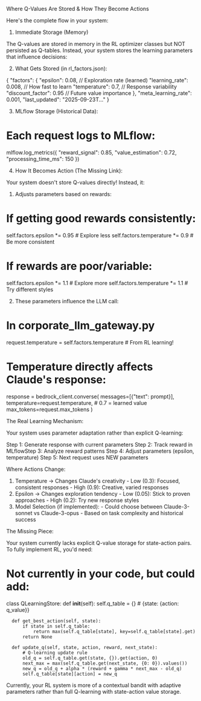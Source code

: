  Where Q-Values Are Stored & How They Become Actions

  Here's the complete flow in your system:

  1. Immediate Storage (Memory)

  The Q-values are stored in memory in the RL optimizer classes but NOT persisted as Q-tables. Instead, your system
   stores the learning parameters that influence decisions:

  2. What Gets Stored (in rl_factors.json):

  {
    "factors": {
      "epsilon": 0.08,           // Exploration rate (learned)
      "learning_rate": 0.008,    // How fast to learn
      "temperature": 0.7,        // Response variability
      "discount_factor": 0.95    // Future value importance
    },
    "meta_learning_rate": 0.001,
    "last_updated": "2025-09-23T..."
  }

  3. MLflow Storage (Historical Data):

  # Each request logs to MLflow:
  mlflow.log_metrics({
      "reward_signal": 0.85,
      "value_estimation": 0.72,
      "processing_time_ms": 150
  })

  4. How It Becomes Action (The Missing Link):

  Your system doesn't store Q-values directly! Instead, it:

  1. Adjusts parameters based on rewards:
  # If getting good rewards consistently:
  self.factors.epsilon *= 0.95  # Explore less
  self.factors.temperature *= 0.9  # Be more consistent

  # If rewards are poor/variable:
  self.factors.epsilon *= 1.1  # Explore more
  self.factors.temperature *= 1.1  # Try different styles

  2. These parameters influence the LLM call:
  # In corporate_llm_gateway.py
  request.temperature = self.factors.temperature  # From RL learning!

  # Temperature directly affects Claude's response:
  response = bedrock_client.converse(
      messages=[{"text": prompt}],
      temperature=request.temperature,  # 0.7 = learned value
      max_tokens=request.max_tokens
  )

  The Real Learning Mechanism:

  Your system uses parameter adaptation rather than explicit Q-learning:

  Step 1: Generate response with current parameters
  Step 2: Track reward in MLflowStep 3: Analyze reward patterns
  Step 4: Adjust parameters (epsilon, temperature)
  Step 5: Next request uses NEW parameters

  Where Actions Change:

  1. Temperature → Changes Claude's creativity
    - Low (0.3): Focused, consistent responses
    - High (0.9): Creative, varied responses
  2. Epsilon → Changes exploration tendency
    - Low (0.05): Stick to proven approaches
    - High (0.2): Try new response styles
  3. Model Selection (if implemented):
    - Could choose between Claude-3-sonnet vs Claude-3-opus
    - Based on task complexity and historical success

  The Missing Piece:

  Your system currently lacks explicit Q-value storage for state-action pairs. To fully implement RL, you'd need:

  # Not currently in your code, but could add:
  class QLearningStore:
      def __init__(self):
          self.q_table = {}  # {state: {action: q_value}}

      def get_best_action(self, state):
          if state in self.q_table:
              return max(self.q_table[state], key=self.q_table[state].get)
          return None

      def update_q(self, state, action, reward, next_state):
          # Q-learning update rule
          old_q = self.q_table.get(state, {}).get(action, 0)
          next_max = max(self.q_table.get(next_state, {0: 0}).values())
          new_q = old_q + alpha * (reward + gamma * next_max - old_q)
          self.q_table[state][action] = new_q

  Currently, your RL system is more of a contextual bandit with adaptive parameters rather than full Q-learning
  with state-action value storage.